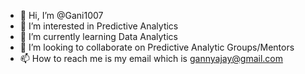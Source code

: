 - 👋 Hi, I’m @Gani1007
- 👀 I’m interested in Predictive Analytics
- 🌱 I’m currently learning Data Analytics
- 💞️ I’m looking to collaborate on Predictive Analytic Groups/Mentors
- 📫 How to reach me is my email which is gannyajay@gmail.com

<!---
Gani1007/Gani1007 is a ✨ special ✨ repository because its `README.md` (this file) appears on your GitHub profile.
You can click the Preview link to take a look at your changes.
--->
